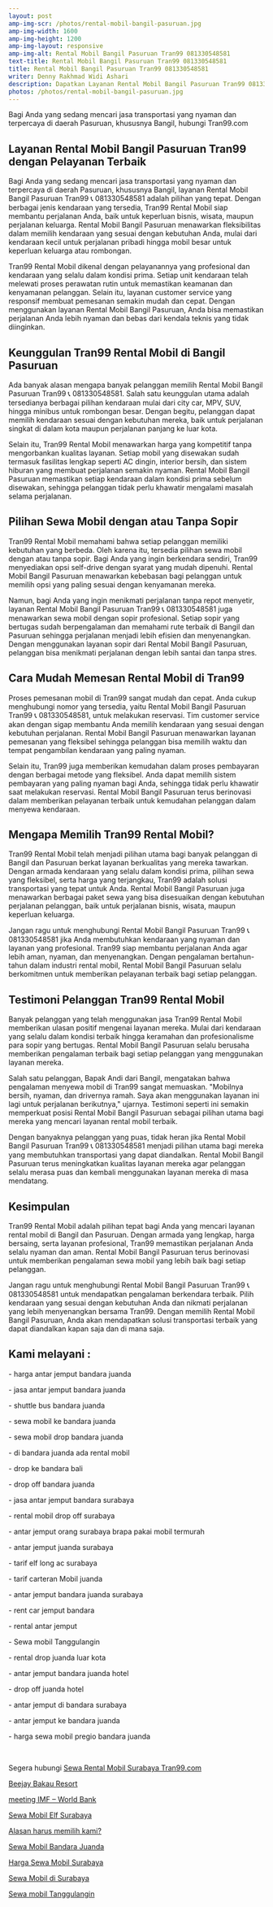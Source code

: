 ```yaml
---
layout: post
amp-img-scr: /photos/rental-mobil-bangil-pasuruan.jpg
amp-img-width: 1600
amp-img-height: 1200
amp-img-layout: responsive
amp-img-alt: Rental Mobil Bangil Pasuruan Tran99 081330548581
text-title: Rental Mobil Bangil Pasuruan Tran99 081330548581
title: Rental Mobil Bangil Pasuruan Tran99 081330548581
writer: Denny Rakhmad Widi Ashari
description: Dapatkan Layanan Rental Mobil Bangil Pasuruan Tran99 081330548581 pilihan yang tepat
photos: /photos/rental-mobil-bangil-pasuruan.jpg
---
```

<p class="post">Bagi Anda yang sedang mencari jasa transportasi yang nyaman dan terpercaya di daerah Pasuruan, khususnya Bangil, hubungi Tran99.com</p>

<h2 class="post">Layanan Rental Mobil Bangil Pasuruan Tran99 dengan Pelayanan Terbaik</h2>
<p class="post">Bagi Anda yang sedang mencari jasa transportasi yang nyaman dan terpercaya di daerah Pasuruan, khususnya Bangil, layanan Rental Mobil Bangil Pasuruan Tran99 📞 081330548581 adalah pilihan yang tepat. Dengan berbagai jenis kendaraan yang tersedia, Tran99 Rental Mobil siap membantu perjalanan Anda, baik untuk keperluan bisnis, wisata, maupun perjalanan keluarga. Rental Mobil Bangil Pasuruan menawarkan fleksibilitas dalam memilih kendaraan yang sesuai dengan kebutuhan Anda, mulai dari kendaraan kecil untuk perjalanan pribadi hingga mobil besar untuk keperluan keluarga atau rombongan.</p>
<p class="post">Tran99 Rental Mobil dikenal dengan pelayanannya yang profesional dan kendaraan yang selalu dalam kondisi prima. Setiap unit kendaraan telah melewati proses perawatan rutin untuk memastikan keamanan dan kenyamanan pelanggan. Selain itu, layanan customer service yang responsif membuat pemesanan semakin mudah dan cepat. Dengan menggunakan layanan Rental Mobil Bangil Pasuruan, Anda bisa memastikan perjalanan Anda lebih nyaman dan bebas dari kendala teknis yang tidak diinginkan.</p>

<h2 class="post">Keunggulan Tran99 Rental Mobil di Bangil Pasuruan</h2>
<p class="post">Ada banyak alasan mengapa banyak pelanggan memilih Rental Mobil Bangil Pasuruan Tran99 📞 081330548581. Salah satu keunggulan utama adalah tersedianya berbagai pilihan kendaraan mulai dari city car, MPV, SUV, hingga minibus untuk rombongan besar. Dengan begitu, pelanggan dapat memilih kendaraan sesuai dengan kebutuhan mereka, baik untuk perjalanan singkat di dalam kota maupun perjalanan panjang ke luar kota.</p>
<p class="post">Selain itu, Tran99 Rental Mobil menawarkan harga yang kompetitif tanpa mengorbankan kualitas layanan. Setiap mobil yang disewakan sudah termasuk fasilitas lengkap seperti AC dingin, interior bersih, dan sistem hiburan yang membuat perjalanan semakin nyaman. Rental Mobil Bangil Pasuruan memastikan setiap kendaraan dalam kondisi prima sebelum disewakan, sehingga pelanggan tidak perlu khawatir mengalami masalah selama perjalanan.</p>

<amp-img class="post" src="/photos/rental-mobil-bangil-pasuruan-3.jpg" width="1280" height="960" layout="responsive" alt="Rental Mobil Bangil Pasuruan Tran99"></amp-img>

<h2 class="post">Pilihan Sewa Mobil dengan atau Tanpa Sopir</h2>
<p class="post">Tran99 Rental Mobil memahami bahwa setiap pelanggan memiliki kebutuhan yang berbeda. Oleh karena itu, tersedia pilihan sewa mobil dengan atau tanpa sopir. Bagi Anda yang ingin berkendara sendiri, Tran99 menyediakan opsi self-drive dengan syarat yang mudah dipenuhi. Rental Mobil Bangil Pasuruan menawarkan kebebasan bagi pelanggan untuk memilih opsi yang paling sesuai dengan kenyamanan mereka.</p>
<p class="post">Namun, bagi Anda yang ingin menikmati perjalanan tanpa repot menyetir, layanan Rental Mobil Bangil Pasuruan Tran99 📞 081330548581 juga menawarkan sewa mobil dengan sopir profesional. Setiap sopir yang bertugas sudah berpengalaman dan memahami rute terbaik di Bangil dan Pasuruan sehingga perjalanan menjadi lebih efisien dan menyenangkan. Dengan menggunakan layanan sopir dari Rental Mobil Bangil Pasuruan, pelanggan bisa menikmati perjalanan dengan lebih santai dan tanpa stres.</p>

<h2 class="post">Cara Mudah Memesan Rental Mobil di Tran99</h2>
<p class="post">Proses pemesanan mobil di Tran99 sangat mudah dan cepat. Anda cukup menghubungi nomor yang tersedia, yaitu Rental Mobil Bangil Pasuruan Tran99 📞 081330548581, untuk melakukan reservasi. Tim customer service akan dengan sigap membantu Anda memilih kendaraan yang sesuai dengan kebutuhan perjalanan. Rental Mobil Bangil Pasuruan menawarkan layanan pemesanan yang fleksibel sehingga pelanggan bisa memilih waktu dan tempat pengambilan kendaraan yang paling nyaman.</p>
<p class="post">Selain itu, Tran99 juga memberikan kemudahan dalam proses pembayaran dengan berbagai metode yang fleksibel. Anda dapat memilih sistem pembayaran yang paling nyaman bagi Anda, sehingga tidak perlu khawatir saat melakukan reservasi. Rental Mobil Bangil Pasuruan terus berinovasi dalam memberikan pelayanan terbaik untuk kemudahan pelanggan dalam menyewa kendaraan.</p>

<h2 class="post">Mengapa Memilih Tran99 Rental Mobil?</h2>
<p class="post">Tran99 Rental Mobil telah menjadi pilihan utama bagi banyak pelanggan di Bangil dan Pasuruan berkat layanan berkualitas yang mereka tawarkan. Dengan armada kendaraan yang selalu dalam kondisi prima, pilihan sewa yang fleksibel, serta harga yang terjangkau, Tran99 adalah solusi transportasi yang tepat untuk Anda. Rental Mobil Bangil Pasuruan juga menawarkan berbagai paket sewa yang bisa disesuaikan dengan kebutuhan perjalanan pelanggan, baik untuk perjalanan bisnis, wisata, maupun keperluan keluarga.</p>
<p class="post">Jangan ragu untuk menghubungi Rental Mobil Bangil Pasuruan Tran99 📞 081330548581 jika Anda membutuhkan kendaraan yang nyaman dan layanan yang profesional. Tran99 siap membantu perjalanan Anda agar lebih aman, nyaman, dan menyenangkan. Dengan pengalaman bertahun-tahun dalam industri rental mobil, Rental Mobil Bangil Pasuruan selalu berkomitmen untuk memberikan pelayanan terbaik bagi setiap pelanggan.</p>

<h2 class="post">Testimoni Pelanggan Tran99 Rental Mobil</h2>
<p class="post">Banyak pelanggan yang telah menggunakan jasa Tran99 Rental Mobil memberikan ulasan positif mengenai layanan mereka. Mulai dari kendaraan yang selalu dalam kondisi terbaik hingga keramahan dan profesionalisme para sopir yang bertugas. Rental Mobil Bangil Pasuruan selalu berusaha memberikan pengalaman terbaik bagi setiap pelanggan yang menggunakan layanan mereka.</p>
<p class="post">Salah satu pelanggan, Bapak Andi dari Bangil, mengatakan bahwa pengalaman menyewa mobil di Tran99 sangat memuaskan. "Mobilnya bersih, nyaman, dan drivernya ramah. Saya akan menggunakan layanan ini lagi untuk perjalanan berikutnya," ujarnya. Testimoni seperti ini semakin memperkuat posisi Rental Mobil Bangil Pasuruan sebagai pilihan utama bagi mereka yang mencari layanan rental mobil terbaik.</p>
<p class="post">Dengan banyaknya pelanggan yang puas, tidak heran jika Rental Mobil Bangil Pasuruan Tran99 📞 081330548581 menjadi pilihan utama bagi mereka yang membutuhkan transportasi yang dapat diandalkan. Rental Mobil Bangil Pasuruan terus meningkatkan kualitas layanan mereka agar pelanggan selalu merasa puas dan kembali menggunakan layanan mereka di masa mendatang.</p>

<h2 class="post">Kesimpulan</h2>
<p class="post">Tran99 Rental Mobil adalah pilihan tepat bagi Anda yang mencari layanan rental mobil di Bangil dan Pasuruan. Dengan armada yang lengkap, harga bersaing, serta layanan profesional, Tran99 memastikan perjalanan Anda selalu nyaman dan aman. Rental Mobil Bangil Pasuruan terus berinovasi untuk memberikan pengalaman sewa mobil yang lebih baik bagi setiap pelanggan.</p>
<p class="post">Jangan ragu untuk menghubungi Rental Mobil Bangil Pasuruan Tran99 📞 081330548581 untuk mendapatkan pengalaman berkendara terbaik. Pilih kendaraan yang sesuai dengan kebutuhan Anda dan nikmati perjalanan yang lebih menyenangkan bersama Tran99. Dengan memilih Rental Mobil Bangil Pasuruan, Anda akan mendapatkan solusi transportasi terbaik yang dapat diandalkan kapan saja dan di mana saja.</p>

<amp-img class="post" src="/photos/rental-mobil-bangil-pasuruan-2.jpg" width="1280" height="960" layout="responsive" alt="Rental Mobil Bangil Pasuruan Tran99"></amp-img>

<h2 class="post"></h2>
<h2 class="post">Kami melayani :</h2>
<p class="post">- harga antar jemput bandara juanda</p>
<p class="post">- jasa antar jemput bandara juanda</p>
<p class="post">- shuttle bus bandara juanda</p>
<p class="post">- sewa mobil ke bandara juanda</p>
<p class="post">- sewa mobil drop bandara juanda</p>
<p class="post">- di bandara juanda ada rental mobil</p>
<p class="post">- drop ke bandara bali</p>
<p class="post">- drop off bandara juanda</p>
<p class="post">- jasa antar jemput bandara surabaya</p>
<p class="post">- rental mobil drop off surabaya</p>
<p class="post">- antar jemput orang surabaya brapa pakai mobil termurah</p>
<p class="post">- antar jemput juanda surabaya</p>
<p class="post">- tarif elf long ac surabaya</p>
<p class="post">- tarif carteran Mobil juanda</p>
<p class="post">- antar jemput bandara juanda surabaya</p>
<p class="post">- rent car jemput bandara</p>
<p class="post">- rental antar jemput</p>
<p class="post">- Sewa mobil Tanggulangin</p>
<p class="post">- rental drop juanda luar kota</p>
<p class="post">- antar jemput bandara juanda hotel</p>
<p class="post">- drop off juanda hotel</p>
<p class="post">- antar jemput di bandara surabaya </p>
<p class="post">- antar jemput ke bandara juanda</p>
<p class="post">- harga sewa mobil pregio bandara juanda</p>
<p class="post"><br></p>
<p class="post">Segera hubungi <a href="https://tran99.com/">Sewa Rental Mobil Surabaya Tran99.com</a></p>
<p class="post"><a href="https://tran99.com/2018/04/12/beejay-bakau-resort/">Beejay Bakau Resort</a></p>
<p class="post"><a href="https://tran99.com/2018/10/05/rental-annual-meeting-imf-world-bank-di-bali/">meeting IMF – World Bank</a></p>
<p class="post"><a href="https://tran99.com/2018/09/28/sewa-mobil-elf-surabaya/">Sewa Mobil Elf Surabaya</a></p>
<p class="post"><a href="https://tran99.com/2018/11/05/keunggulan-rental-mobil-surabaya/">Alasan harus memilih kami?</a></p>
<p class="post"><a href="https://tran99.com/2018/07/23/sewa-mobil-bandara-juanda/">Sewa Mobil Bandara Juanda</a></p>
<p class="post"><a href="https://tran99.com/2018/06/21/harga-sewa-mobil-surabaya/">Harga Sewa Mobil Surabaya</a></p>
<p class="post"><a href="https://tran99.com/2018/05/27/sewa-mobil-di-surabaya/">Sewa Mobil di Surabaya</a></p>
<p class="post"><a href="https://tran99.com/2018/08/16/sewa-mobil-tanggulangin/">Sewa mobil Tanggulangin</a></p>
<br>
